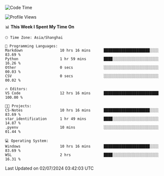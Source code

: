 <!--START_SECTION:waka-->
![Code Time](http://img.shields.io/badge/Code%20Time-1%2C818%20hrs%2050%20mins-blue)

![Profile Views](http://img.shields.io/badge/Profile%20Views-8-blue)

📊 **This Week I Spent My Time On** 

```text
🕑︎ Time Zone: Asia/Shanghai

💬 Programming Languages: 
Markdown                 10 hrs 16 mins      █████████████████████░░░░   83.69 % 
Python                   1 hr 59 mins        ████░░░░░░░░░░░░░░░░░░░░░   16.26 % 
Other                    0 secs              ░░░░░░░░░░░░░░░░░░░░░░░░░   00.03 % 
CSV                      0 secs              ░░░░░░░░░░░░░░░░░░░░░░░░░   00.02 % 

🔥 Editors: 
VS Code                  12 hrs 16 mins      █████████████████████████   100.00 % 

🐱‍💻 Projects: 
CS-Notes                 10 hrs 16 mins      █████████████████████░░░░   83.69 % 
star_identification      1 hr 49 mins        ████░░░░░░░░░░░░░░░░░░░░░   14.87 % 
.pyenv                   10 mins             ░░░░░░░░░░░░░░░░░░░░░░░░░   01.44 % 

💻 Operating System: 
Windows                  10 hrs 16 mins      █████████████████████░░░░   83.69 % 
WSL                      2 hrs               ████░░░░░░░░░░░░░░░░░░░░░   16.31 % 
```


 Last Updated on 02/07/2024 03:42:03 UTC
<!--END_SECTION:waka-->